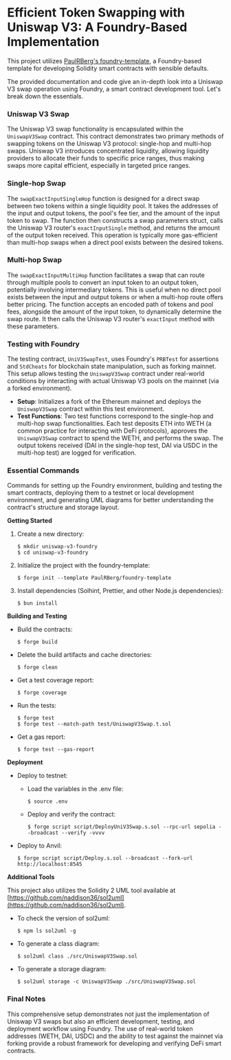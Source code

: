 
# **Efficient Token Swapping with Uniswap V3: A Foundry-Based Implementation**


This project utilizes [PaulRBerg's foundry-template](https://github.com/PaulRBerg/foundry-template), a Foundry-based template for developing Solidity smart contracts with sensible defaults.

The provided documentation and code give an in-depth look into a Uniswap V3 swap operation using Foundry, a smart contract development tool. Let's break down the essentials.

### Uniswap V3 Swap

The Uniswap V3 swap functionality is encapsulated within the `UniswapV3Swap` contract. This contract demonstrates two primary methods of swapping tokens on the Uniswap V3 protocol: single-hop and multi-hop swaps. Uniswap V3 introduces concentrated liquidity, allowing liquidity providers to allocate their funds to specific price ranges, thus making swaps more capital efficient, especially in targeted price ranges.

### Single-hop Swap

The `swapExactInputSingleHop` function is designed for a direct swap between two tokens within a single liquidity pool. It takes the addresses of the input and output tokens, the pool's fee tier, and the amount of the input token to swap. The function then constructs a swap parameters struct, calls the Uniswap V3 router's `exactInputSingle` method, and returns the amount of the output token received. This operation is typically more gas-efficient than multi-hop swaps when a direct pool exists between the desired tokens.

### Multi-hop Swap

The `swapExactInputMultiHop` function facilitates a swap that can route through multiple pools to convert an input token to an output token, potentially involving intermediary tokens. This is useful when no direct pool exists between the input and output tokens or when a multi-hop route offers better pricing. The function accepts an encoded path of tokens and pool fees, alongside the amount of the input token, to dynamically determine the swap route. It then calls the Uniswap V3 router's `exactInput` method with these parameters.

### Testing with Foundry

The testing contract, `UniV3SwapTest`, uses Foundry's `PRBTest` for assertions and `StdCheats` for blockchain state manipulation, such as forking mainnet. This setup allows testing the `UniswapV3Swap` contract under real-world conditions by interacting with actual Uniswap V3 pools on the mainnet (via a forked environment).

- **Setup**: Initializes a fork of the Ethereum mainnet and deploys the `UniswapV3Swap` contract within this test environment.
- **Test Functions**: Two test functions correspond to the single-hop and multi-hop swap functionalities. Each test deposits ETH into WETH (a common practice for interacting with DeFi protocols), approves the `UniswapV3Swap` contract to spend the WETH, and performs the swap. The output tokens received (DAI in the single-hop test, DAI via USDC in the multi-hop test) are logged for verification.

### Essential Commands

Commands for setting up the Foundry environment, building and testing the smart contracts, deploying them to a testnet or local development environment, and generating UML diagrams for better understanding the contract's structure and storage layout.

**Getting Started**

1. Create a new directory:
   ```
   $ mkdir uniswap-v3-foundry
   $ cd uniswap-v3-foundry
   ```

2. Initialize the project with the foundry-template:
   ```
   $ forge init --template PaulRBerg/foundry-template
   ```

3. Install dependencies (Solhint, Prettier, and other Node.js dependencies):
   ```
   $ bun install
   ```

**Building and Testing**

- Build the contracts:
  ```
  $ forge build
  ```

- Delete the build artifacts and cache directories:
  ```
  $ forge clean
  ```

- Get a test coverage report:
  ```
  $ forge coverage
  ```

- Run the tests:
  ```
  $ forge test
  $ forge test --match-path test/UniswapV3Swap.t.sol
  ```

- Get a gas report:
  ```
  $ forge test --gas-report 
  ```

**Deployment**

- Deploy to testnet:
  - Load the variables in the .env file:
    ```
    $ source .env
    ```
  - Deploy and verify the contract:
    ```
    $ forge script script/DeployUniV3Swap.s.sol --rpc-url sepolia --broadcast --verify -vvvv
    ```

- Deploy to Anvil:
  ```
  $ forge script script/Deploy.s.sol --broadcast --fork-url http://localhost:8545
  ```

**Additional Tools**

This project also utilizes the Solidity 2 UML tool available at [https://github.com/naddison36/sol2uml](https://github.com/naddison36/sol2uml).

- To check the version of sol2uml:
  ```
  $ npm ls sol2uml -g
  ```

- To generate a class diagram:
  ```
  $ sol2uml class ./src/UniswapV3Swap.sol
  ```

- To generate a storage diagram:
  ```
  $ sol2uml storage -c UniswapV3Swap ./src/UniswapV3Swap.sol
  ```


### Final Notes

This comprehensive setup demonstrates not just the implementation of Uniswap V3 swaps but also an efficient development, testing, and deployment workflow using Foundry. The use of real-world token addresses (WETH, DAI, USDC) and the ability to test against the mainnet via forking provide a robust framework for developing and verifying DeFi smart contracts.
